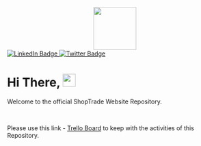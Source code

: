 <div id="header" align="center">
  <img src="https://cdn.shopify.com/b/shopify-plus-website-partner-directory-production/m1em82u0buq489pik94ga8js7461.jpg" width="100" />
</div>

<div id="badges">
  <a href="https://www.linkedin.com/company/shoptrade/">
    <img src="https://img.shields.io/badge/LinkedIn-blue?style=for-the-badge&logo=linkedin&logoColor=white" alt="LinkedIn Badge"/>
  </a>
  <a href="https://www.x.com/shoptradeco">
    <img src="https://img.shields.io/badge/Twitter-blue?style=for-the-badge&logo=twitter&logoColor=white" alt="Twitter Badge"/>
  </a>
</div>

<h1>
  Hi There,
  <img src="https://media.giphy.com/media/hvRJCLFzcasrR4ia7z/giphy.gif" width="30px"/>
</h1>
<p>
  Welcome to the official ShopTrade Website Repository.
</p>
<br>
<p>
  Please use this link - <a href="https://trello.com/invite/b/tjvhzF5R/ATTI82a72c69b136ee3233b2a96b494f520cC2E04546/shoptrade-website">Trello Board</a> to keep with the activities of this Repository.
</p>
